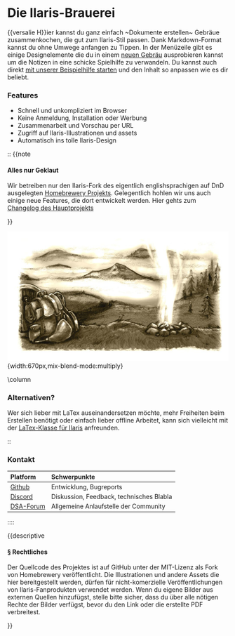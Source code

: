 # Die Ilaris-Brauerei

{{versalie H}}ier kannst du ganz einfach ~Dokumente erstellen~ Gebräue zusammenkochen, die gut zum Ilaris-Stil passen. 
Dank Markdown-Format kannst du ohne Umwege anfangen zu Tippen. In der Menüzeile gibt es einige Designelemente die du in einem [neuen Gebräu](https://brauerei.ilaris-online.de/new) ausprobieren kannst um die Notizen in eine schicke Spielhilfe zu verwandeln. Du kannst auch direkt [mit unserer Beispielhilfe starten](https://brauerei.ilaris-online.de/new/thZtbIr1lFHh) und den Inhalt so anpassen wie es dir beliebt.

### Features
- Schnell und unkompliziert im Browser
- Keine Anmeldung, Installation oder Werbung
- Zusammenarbeit und Vorschau per URL
- Zugriff auf Ilaris-Illustrationen und assets
- Automatisch ins tolle Ilaris-Design

::
{{note
#### Alles nur Geklaut
Wir betreiben nur den Ilaris-Fork des eigentlich englishsprachigen auf DnD ausgelegten [Homebrewery Projekts](https://homebrewery.naturalcrit.com). Gelegentlich hohlen wir uns auch einige neue Features, die dort entwickelt werden. Hier gehts zum [Changelog des Hauptprojekts](https://homebrewery.naturalcrit.com/changelog)

}}

![Lagerfeuer](https://github.com/Ilaris-Tools/IlarisTex/blob/main/bilder/einleitung.jpg?raw=true) {width:670px,mix-blend-mode:multiply}




\column

### Alternativen?
Wer sich lieber mit LaTex auseinandersetzen möchte, mehr Freiheiten beim Erstellen benötigt oder einfach lieber offline Arbeitet, kann sich vielleicht mit der [LaTex-Klasse für Ilaris](https://github.com/Ilaris-Tools/IlarisTex) anfreunden.


::
### Kontakt

| Platform | Schwerpunkte | 
|:------------------|:-----|
| [Github](https://github.com/ilaris-tools)            | Entwicklung, Bugreports     |               
| [Discord](https://discord.gg/tffY7ssZuB)             | Diskussion, Feedback, technisches Blabla    |
| [DSA-Forum](https://dsaforum.de/viewtopic.php?f=180&t=60244)  | Allgemeine Anlaufstelle der Community |

::::

{{descriptive
#### § Rechtliches
Der Quellcode des Projektes ist auf GitHub unter der MIT-Lizenz als Fork von Homebrewery veröffentlicht.
Die Illustrationen und andere Assets die hier bereitgestellt werden, dürfen für nicht-komerzielle Veröffentlichungen von Ilaris-Fanprodukten verwendet werden.
Wenn du eigene Bilder aus externen Quellen hinzufügst, stelle bitte sicher, dass du über alle nötigen Rechte der Bilder verfügst, bevor du den Link oder die erstellte PDF verbreitest.

}}